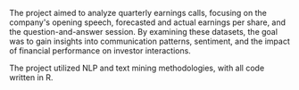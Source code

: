 The project aimed to analyze quarterly earnings calls, focusing on the company's opening speech, forecasted and actual earnings per share, and the question-and-answer session. By examining these datasets, the goal was to gain insights into communication patterns, sentiment, and the impact of financial performance on investor interactions.

The project utilized NLP and text mining methodologies, with all code written in R.
